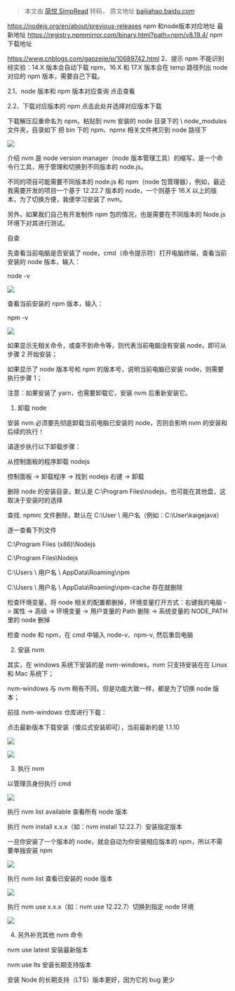 > 本文由 [简悦 SimpRead](http://ksria.com/simpread/) 转码， 原文地址 [baijiahao.baidu.com](https://baijiahao.baidu.com/s?id=1750888821840618173&wfr=spider&for=pc)


https://nodejs.org/en/about/previous-releases  npm 和node版本对应地址 最新地址
https://registry.npmmirror.com/binary.html?path=npm/v8.19.4/  npm 下载地址

https://www.cnblogs.com/gaozejie/p/10689742.html
2、提示 npm 不能识别
经实验：14.X 版本会自动下载 npm，16.X 和 17.X 版本会在 temp 路径列出 node 对应的 npm 版本，需要自己下载。

2.1、node 版本和 npm 版本对应查询
点击查看

2.2、下载对应版本的 npm
点击此处并选择对应版本下载

下载解压后重命名为 npm，粘贴到 nvm 安装的 node 目录下的 \ node_modules 文件夹，目录如下
把 bin 下的 npm、npmx 相关文件拷贝到 node 路径下



![](https://pics3.baidu.com/feed/3ac79f3df8dcd1003e97824be803111bb8122fe0.png@f_auto?token=453cf248f83096f1f6b88df54c3c6112)

介绍 nvm 是 node version manager（node 版本管理工具）的缩写，是一个命令行工具，用于管理和切换到不同版本的 node.js。

不同的项目可能需要不同版本的 node.js 和 npm（node 包管理器），例如，最近我需要开发的项目一个基于 12.22.7 版本的 node，一个则基于 16.X 以上的版本，为了切换方便，我便学习安装了 nvm。

另外，如果我们自己有开发制作 npm 包的情况，也是需要在不同版本的 Node.js 环境下对其进行测试。

自查

先查看当前电脑是否安装了 node，cmd（命令提示符）打开电脑终端，查看当前安装的 node 版本，输入：

node -v

![](https://pics0.baidu.com/feed/0824ab18972bd407fbd5c65be601c85a0eb3099d.jpeg@f_auto?token=d99bacde56cd86c098d0b2ccf63fdfe5)

查看当前安装的 npm 版本，输入：

npm -v

![](https://pics7.baidu.com/feed/83025aafa40f4bfb58bde2edb3c72efbf63618a9.jpeg@f_auto?token=0df1ed26bdf505e59c7ee7a0d819eea8)

如果显示无相关命令，或查不到命令等，则代表当前电脑没有安装 node，即可从步骤 2 开始安装；

如果显示了 node 版本号和 npm 的版本号，说明当前电脑已安装 node，则需要执行步骤 1；

注意：如果安装了 yarn，也需要卸载它，安装 nvm 后重新安装它。

1. 卸载 node

安装 nvm 必须要先彻底卸载当前电脑已安装的 node，否则会影响 nvm 的安装和后续的执行！

请逐步执行以下卸载步骤：

从控制面板的程序卸载 nodejs

控制面板 -> 卸载程序 -> 找到 nodejs 右键 -> 卸载

删除 node 的安装目录，默认是 C:\Program Files\nodejs，也可能在其他盘，这取决于安装时的选择

查找. npmrc 文件删除，默认在 C:\User \ 用户名（例如：C:\User\kaigejava）

逐一查看下列文件

C:\Program Files (x86)\Nodejs

C:\Program Files\Nodejs

C:\Users \ 用户名 \ AppData\Roaming\npm

C:\Users \ 用户名 \ AppData\Roaming\npm-cache 存在就删除

检查环境变量，将 node 相关的配置都删掉，环境变量打开方式：右键我的电脑 -> 属性 -> 高级 -> 环境变量 -> 用户变量的 Path 删除 -> 系统变量的 NODE_PATH 里的 node 删掉

检查 node 和 npm，在 cmd 中输入 node-v、npm-v, 然后重启电脑

2. 安装 nvm

其实，在 windows 系统下安装的是 nvm-windows，nvm 只支持安装在在 Linux 和 Mac 系统下；

nvm-windows 与 nvm 稍有不同，但是功能大致一样，都是为了切换 node 版本；

前往 nvm-windows 仓库进行下载：

点击最新版本下载安装（傻瓜式安装即可），当前最新的是 1.1.10

![](https://pics5.baidu.com/feed/9e3df8dcd100baa125489ab2d998ef19c9fc2ee3.png@f_auto?token=1543d1f22444656bf5321442f7028d9f)

![](https://pics5.baidu.com/feed/377adab44aed2e734e44ebc01a89f78085d6fac5.png@f_auto?token=5c42fa921b30e7c76a6b9aed783e2b57)

3. 执行 nvm

以管理员身份执行 cmd

![](https://pics6.baidu.com/feed/9e3df8dcd100baa134a9aa46da98ef19cafc2ede.png@f_auto?token=2082f6b9670e2fc09642fb923dbb1878)

执行 nvm list available 查看所有 node 版本

执行 nvm install x.x.x（如：nvm install 12.22.7）安装指定版本

一旦你安装了一个版本的 node，就会自动为你安装相应版本的 npm，所以不需要单独安装 npm

![](https://pics5.baidu.com/feed/1ad5ad6eddc451da6f6bdd4c0675046dd1163208.png@f_auto?token=4fde1f362e6fe9a4d5ea9d956d3a1412)

执行 nvm list 查看已安装的 node 版本

![](https://pics5.baidu.com/feed/fcfaaf51f3deb48fa62ef80156976c222cf57839.png@f_auto?token=8a7a90dffa441d5b3d6a1478366e4113)

执行 nvm use x.x.x（如：nvm use 12.22.7）切换到指定 node 环境

![](https://pics5.baidu.com/feed/faf2b2119313b07edfbb063b945fc72897dd8c16.png@f_auto?token=c17ed3dc22d915bfb3955d1a45048f9d)

4. 另外补充其他 nvm 命令

nvm use latest 安装最新版本

nvm use lts 安装长期支持版本

安装 Node 的长期支持（LTS）版本更好，因为它的 bug 更少
